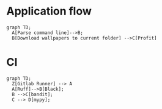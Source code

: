 # Application flow
```mermaid
graph TD;
  A[Parse command line]-->B;
  B[Download wallpapers to current folder] -->C[Profit]
```

# CI
```mermaid
graph TD;
  Z[Gitlab Runner] --> A
  A[Ruff]-->B[Black];
  B -->C[bandit];
  C --> D[mypy];
```


